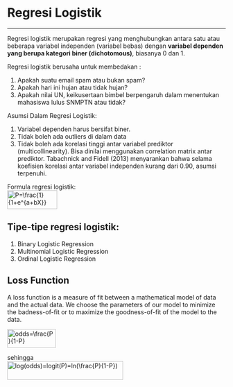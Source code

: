 # Regresi Logistik
***

Regresi logistik merupakan regresi yang menghubungkan antara satu atau beberapa variabel independen (variabel bebas) dengan **variabel dependen yang berupa kategori biner (dichotomous)**, biasanya 0 dan 1. <br>

Regresi logistik berusaha untuk membedakan :
1. Apakah suatu email spam atau bukan spam?
2. Apakah hari ini hujan atau tidak hujan?
3. Apakah nilai UN, keikusertaan bimbel berpengaruh dalam menentukan mahasiswa lulus SNMPTN atau tidak?

Asumsi Dalam Regresi Logistik:
1. Variabel dependen harus bersifat biner.
2. Tidak boleh ada outliers di dalam data
3. Tidak boleh ada korelasi tinggi antar variabel prediktor (multicollinearity). Bisa dinilai menggunakan  correlation matrix antar prediktor. Tabachnick and Fidell (2013) menyarankan bahwa selama koefisien korelasi antar variabel independen kurang dari 0.90, asumsi terpenuhi.

Formula regresi logistik:<br>
<img src="http://www.sciweavers.org/tex2img.php?eq=P%3D%5Cfrac%7B1%7D%7B1%2Be%5E%7Ba%2BbX%7D%7D&bc=White&fc=Black&im=jpg&fs=12&ff=arev&edit=0" align="center" border="0" alt="P=\frac{1}{1+e^{a+bX}}" width="115" height="43" />


## Tipe-tipe regresi logistik:
1. Binary Logistic Regression
2. Multinomial Logistic Regression
3. Ordinal Logistic Regression


## Loss Function
A loss function is a measure of fit between a mathematical model of data and the actual data. We choose the parameters of our model to minimize the badness-of-fit or to maximize the goodness-of-fit of the model to the data. <br>

<img src="http://www.sciweavers.org/tex2img.php?eq=odds%3D%5Cfrac%7BP%7D%7B1-P%7D&bc=White&fc=Black&im=jpg&fs=12&ff=arev&edit=0" align="center" border="0" alt="odds=\frac{P}{1-P}" width="112" height="43" />

sehingga<br>
<img src="http://www.sciweavers.org/tex2img.php?eq=log%28odds%29%3Dlogit%28P%29%3Dln%28%5Cfrac%7BP%7D%7B1-P%7D%29&bc=White&fc=Black&im=jpg&fs=12&ff=arev&edit=0" align="center" border="0" alt="log(odds)=logit(P)=ln(\frac{P}{1-P})" width="267" height="43" />
